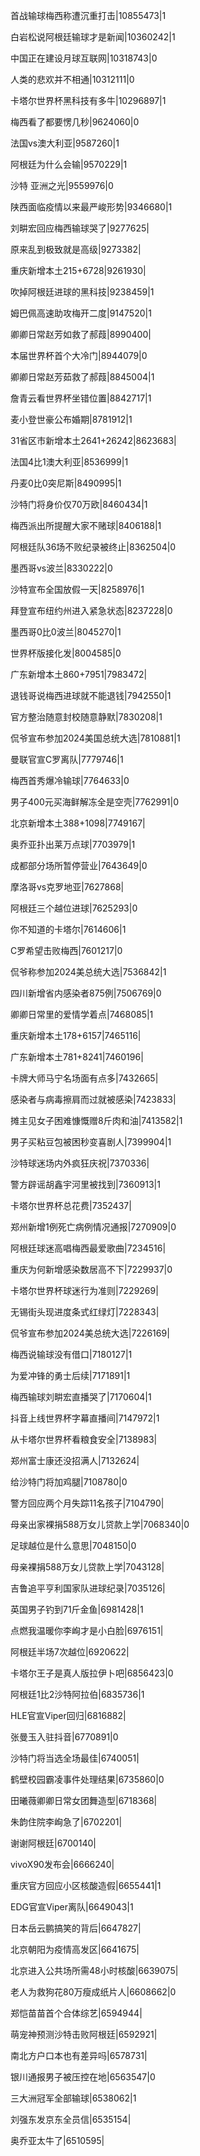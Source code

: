 首战输球梅西称遭沉重打击|10855473|1

白岩松说阿根廷输球才是新闻|10360242|1

中国正在建设月球互联网|10318743|0

人类的悲欢并不相通|10312111|0

卡塔尔世界杯黑科技有多牛|10296897|1

梅西看了都要愣几秒|9624060|0

法国vs澳大利亚|9587260|1

阿根廷为什么会输|9570229|1

沙特 亚洲之光|9559976|0

陕西面临疫情以来最严峻形势|9346680|1

刘畊宏回应梅西输球哭了|9277625|

原来乱到极致就是高级|9273382|

重庆新增本土215+6728|9261930|

吹掉阿根廷进球的黑科技|9238459|1

姆巴佩高速助攻梅开二度|9147520|1

卿卿日常赵芳如救了郝葭|8990400|

本届世界杯首个大冷门|8944079|0

卿卿日常赵芳茹救了郝葭|8845004|1

詹青云看世界杯坐错位置|8842717|1

麦小登世豪公布婚期|8781912|1

31省区市新增本土2641+26242|8623683|

法国4比1澳大利亚|8536999|1

丹麦0比0突尼斯|8490995|1

沙特门将身价仅70万欧|8460434|1

梅西派出所提醒大家不赌球|8406188|1

阿根廷队36场不败纪录被终止|8362504|0

墨西哥vs波兰|8330222|0

沙特宣布全国放假一天|8258976|1

拜登宣布纽约州进入紧急状态|8237228|0

墨西哥0比0波兰|8045270|1

世界杯版接化发|8004585|0

广东新增本土860+7951|7983472|

退钱哥说梅西进球就不能退钱|7942550|1

官方整治随意封校随意静默|7830208|1

侃爷宣布参加2024美国总统大选|7810881|1

曼联官宣C罗离队|7779746|1

梅西首秀爆冷输球|7764633|0

男子400元买海鲜解冻全是空壳|7762991|0

北京新增本土388+1098|7749167|

奥乔亚扑出莱万点球|7703979|1

成都部分场所暂停营业|7643649|0

摩洛哥vs克罗地亚|7627868|

阿根廷三个越位进球|7625293|0

你不知道的卡塔尔|7614606|1

C罗希望击败梅西|7601217|0

侃爷称参加2024美总统大选|7536842|1

四川新增省内感染者875例|7506769|0

卿卿日常里的爱情学着点|7468085|1

重庆新增本土178+6157|7465116|

广东新增本土781+8241|7460196|

卡牌大师马宁名场面有点多|7432665|

感染者与病毒擦肩而过就被感染|7423833|

摊主见女子困难慷慨赠8斤肉和油|7413582|1

男子买粘豆包被困秒变喜剧人|7399904|1

沙特球迷场内外疯狂庆祝|7370336|

警方辟谣胡鑫宇河里被找到|7360913|1

卡塔尔世界杯总花费|7352437|

郑州新增1例死亡病例情况通报|7270909|0

阿根廷球迷高唱梅西最爱歌曲|7234516|

重庆为何新增感染数居高不下|7229937|0

卡塔尔世界杯球迷行为准则|7229269|

无锡街头现进度条式红绿灯|7228343|

侃爷宣布参加2024美总统大选|7226169|

梅西说输球没有借口|7180127|1

为爱冲锋的勇士后续|7171891|1

梅西输球刘畊宏直播哭了|7170604|1

抖音上线世界杯字幕直播间|7147972|1

从卡塔尔世界杯看粮食安全|7138983|

郑州富士康还没招满人|7132624|

给沙特门将加鸡腿|7108780|0

警方回应两个月失踪11名孩子|7104790|

母亲出家裸捐588万女儿贷款上学|7068340|0

足球越位是什么意思|7048150|0

母亲裸捐588万女儿贷款上学|7043128|

吉鲁追平亨利国家队进球纪录|7035126|

英国男子钓到71斤金鱼|6981428|1

点燃我温暖你李峋才是小白脸|6976151|

阿根廷半场7次越位|6920622|

卡塔尔王子是真人版拉伊卜吧|6856423|0

阿根廷1比2沙特阿拉伯|6835736|1

HLE官宣Viper回归|6816882|

张曼玉入驻抖音|6770891|0

沙特门将当选全场最佳|6740051|

鹤壁校园霸凌事件处理结果|6735860|0

田曦薇卿卿日常女团舞造型|6718368|

朱韵住院李峋急了|6702201|

谢谢阿根廷|6700140|

vivoX90发布会|6666240|

重庆官方回应小区核酸造假|6655441|1

EDG官宣Viper离队|6649043|1

日本岳云鹏搞笑的背后|6647827|

北京朝阳为疫情高发区|6641675|

北京进入公共场所需48小时核酸|6639075|

老人为救狗花80万瘦成纸片人|6608662|0

郑恺苗苗首个合体综艺|6594944|

萌宠神预测沙特击败阿根廷|6592921|

南北方户口本也有差异吗|6578731|

银川通报男子被压控在地|6563547|0

三大洲冠军全部输球|6538062|1

刘强东发京东全员信|6535154|

奥乔亚太牛了|6510595|

